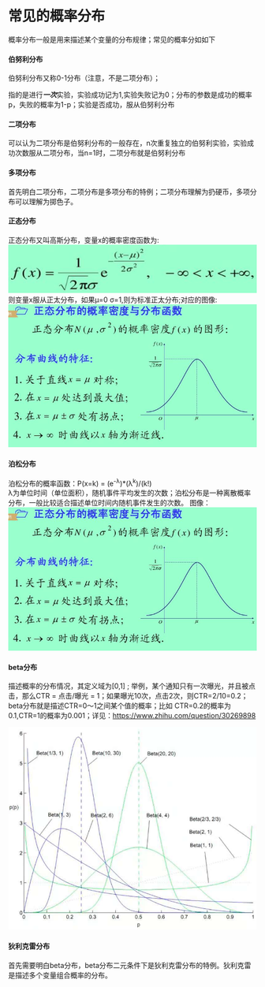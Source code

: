 常见的概率分布
====

概率分布一般是用来描述某个变量的分布规律；常见的概率分如如下

#### 伯努利分布 ####
伯努利分布又称0-1分布（注意，不是二项分布）；

指的是进行***一次***实验，实验成功记为1,实验失败记为0；分布的参数是成功的概率p，失败的概率为1-p；实验是否成功，服从伯努利分布

#### 二项分布 ####
可以认为二项分布是伯努利分布的一般存在，n次重复独立的伯努利实验，实验成功次数服从二项分布，当n=1时，二项分布就是伯努利分布

#### 多项分布 ####
首先明白二项分布，二项分布是多项分布的特例；二项分布理解为扔硬币，多项分布可以理解为掷色子。

#### 正态分布 ####
正态分布又叫高斯分布，变量x的概率密度函数为:<br>
![正太分布-概率密度函数](/docs/ml/images/4-2.jpg)
<br>则变量x服从正太分布，如果μ=0 σ=1,则为标准正太分布;对应的图像:<br>
![正太分布图像](/docs/ml/images/4-3.jpg)

#### 泊松分布 ####
泊松分布的概率函数：P(x=k) = (e<sup>-λ</sup>)\*(λ<sup>k</sup>)/(k!)<br>
λ为单位时间（单位面积），随机事件平均发生的次数；泊松分布是一种离散概率分布，一般比较适合描述单位时间内随机事件发生的次数。
图像：<br>
![泊松分布图像](/docs/ml/images/4-3.jpg)

#### beta分布 ####
描述概率的分布情况，其定义域为\[0,1\] ; 举例，某个通知只有一次曝光，并且被点击，那么CTR = 点击/曝光 = 1；如果曝光10次，点击2次，则CTR=2/10=0.2；beta分布就是描述CTR=0～1之间某个值的概率；比如 CTR=0.2的概率为0.1,CTR=1的概率为0.001；详见：https://www.zhihu.com/question/30269898

![beta分布](/docs/ml/images/4-1.jpg)

#### 狄利克雷分布 ####
首先需要明白beta分布，beta分布二元条件下是狄利克雷分布的特例。狄利克雷是描述多个变量组合概率的分布。

